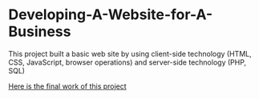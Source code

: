 # Developing-A-Website-for-A-Business

This project built a basic web site by using client-side technology (HTML, CSS, JavaScript, browser operations) and server-side technology (PHP, SQL)

[Here is the final work of this project](http://yingc.sgedu.site)
